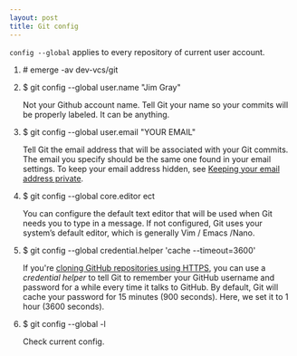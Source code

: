 ```yaml
---
layout: post
title: Git config
---
```

`config --global` applies to every repository of current user account.

1. \# emerge -av dev-vcs/git

2. $ git config --global user.name "Jim Gray"

    Not your Github account name. Tell Git your name so your commits will be properly labeled. It can be anything.
3. $ git config --global user.email "YOUR EMAIL"

    Tell Git the email address that will be associated with your Git commits. The email you specify should be the same one found in your email settings. To keep your email address hidden, see [Keeping your email address private](https://help.github.com/articles/keeping-your-email-address-private/).

4. $ git config --global core.editor ect

    You can configure the default text editor that will be used when Git needs you to type in a message. If not configured, Git uses your system’s default editor, which is generally Vim / Emacs /Nano.

5. $ git config --global credential.helper 'cache --timeout=3600'

    If you're [cloning GitHub repositories using HTTPS](https://help.github.com/articles/which-remote-url-should-i-use), you can use a *credential helper* to tell Git to remember your GitHub username and password for a while every time it talks to GitHub. By default, Git will cache your password for 15 minutes (900 seconds). Here, we set it to 1 hour (3600 seconds).

6. $ git config --global -l

    Check current config.

